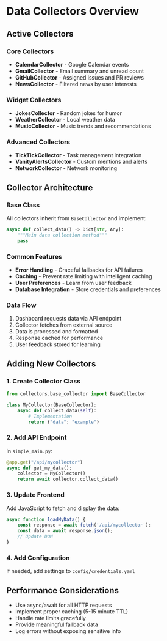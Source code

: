 # Data Collectors Overview

## Active Collectors

### Core Collectors
- **CalendarCollector** - Google Calendar events
- **GmailCollector** - Email summary and unread count
- **GitHubCollector** - Assigned issues and PR reviews
- **NewsCollector** - Filtered news by user interests

### Widget Collectors
- **JokesCollector** - Random jokes for humor
- **WeatherCollector** - Local weather data
- **MusicCollector** - Music trends and recommendations

### Advanced Collectors
- **TickTickCollector** - Task management integration
- **VanityAlertsCollector** - Custom mentions and alerts
- **NetworkCollector** - Network monitoring

## Collector Architecture

### Base Class
All collectors inherit from `BaseCollector` and implement:
```python
async def collect_data() -> Dict[str, Any]:
    """Main data collection method"""
    pass
```

### Common Features
- **Error Handling** - Graceful fallbacks for API failures
- **Caching** - Prevent rate limiting with intelligent caching
- **User Preferences** - Learn from user feedback
- **Database Integration** - Store credentials and preferences

### Data Flow
1. Dashboard requests data via API endpoint
2. Collector fetches from external source
3. Data is processed and formatted
4. Response cached for performance
5. User feedback stored for learning

## Adding New Collectors

### 1. Create Collector Class
```python
from collectors.base_collector import BaseCollector

class MyCollector(BaseCollector):
    async def collect_data(self):
        # Implementation
        return {"data": "example"}
```

### 2. Add API Endpoint
In `simple_main.py`:
```python
@app.get("/api/mycollector")
async def get_my_data():
    collector = MyCollector()
    return await collector.collect_data()
```

### 3. Update Frontend
Add JavaScript to fetch and display the data:
```javascript
async function loadMyData() {
    const response = await fetch('/api/mycollector');
    const data = await response.json();
    // Update DOM
}
```

### 4. Add Configuration
If needed, add settings to `config/credentials.yaml`

## Performance Considerations
- Use async/await for all HTTP requests
- Implement proper caching (5-15 minute TTL)
- Handle rate limits gracefully
- Provide meaningful fallback data
- Log errors without exposing sensitive info
